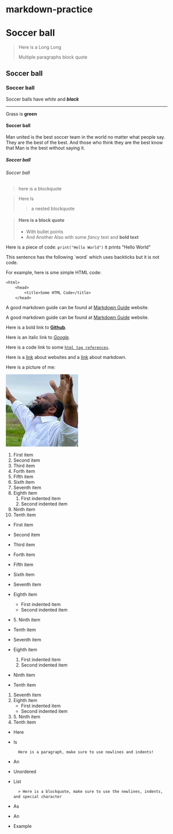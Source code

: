 # markdown-practice
# Soccer ball 
> Here is a 
> Long Long
>
> Multiple paragraphs
> block quote

## Soccer ball
### Soccer ball
Soccer balls have *white* and ***black*** 

***


Grass is **green**  
#### Soccer ball
Man united is the best soccer team in the world no matter what people say. They are the best of the best. And those who think they are the best know that Man is the best without saying it.
##### Soccer ball
###### Soccer ball
> here is a blockquote

> Here
> Is
>> a nested
> blockquote

> #### Here is a block quote
> - With bullet points
> - And Another
> Also with some *fancy* text and **bold text**

Here is a piece of code: `print("Hello World")` it prints "Hello World"

This sentence has the following \`word\` which uses backticks but it is not code.

For example, here is sme simple HTML code:

    <html>
        <head>
            <title>Some HTML Code</title>
        </head>
        
  A good markdown guide can be found at [Markdown Guide](https://markdownguide.org) website.     
 
 A good markdown guide can be found at [Markdown Guide](https://markdownguide.org " A good website for markdown reference") website.
 
 Here is a bold link to **[Github](https://github.com)**.
 
 Here is an italic link to *[Google](https://google.com)*.
 
 Here is a code link to some [`html tag references`](https://w3schools.com/tags/).
 
 Here is a [link][1] about websites and a [link][2] about markdown.
 
 [1]: <https://en.wikipedia.org/wiki/website> "Website on wikipedia"
 [2]: <https://en.wikipedia.org/wiki/Markdown> "Markdown on Wikipedia"
 
 
 Here is a picture of me:
 
 [![KudaPezzy](pezzypicture.jpeg "PezzyME")](https://www.facebook.com/pages/category/Lounge/Pastor-Pezzy-116249286427702/)
 
 
 1. First item
 2. Second item
 3. Third item
 4. Forth item
 5. Fifth item
 6. Sixth item
 7. Seventh item
 8. Eighth item
    1. First indented item
    2. Second indented item
 9. Ninth item
 5. Tenth item


- First item
- Second item
- Third item
- Forth item
- Fifth item
- Sixth item
- Seventh item
- Eighth item
    - First indented item
    - Second indented item
- 5\. Ninth item
- Tenth item

- Seventh item
- Eighth item
    1. First indented item
    2. Second indented item
- Ninth item
- Tenth item

1. Seventh item
2. Eighth item
    - First indented item
    - Second indented item
3. 5\. Ninth item
4. Tenth item

- Here
- Is

        Here is a paragraph, make sure to use newlines and indents!

- An 
- Unordered
- List


        > Here is a blockquote, make sure to use the newlines, indents, and special character

- As
- An
- Example

